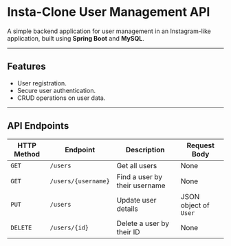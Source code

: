 # Insta-Clone User Management API

A simple backend application for user management in an Instagram-like application, built using **Spring Boot** and **MySQL**.

---

## **Features**
- User registration.
- Secure user authentication.
- CRUD operations on user data.


---

## **API Endpoints**

| **HTTP Method** | **Endpoint**         | **Description**                  | **Request Body**        |
|------------------|----------------------|----------------------------------|-------------------------|
| `GET`           | `/users`            | Get all users                    | None                    |
| `GET`           | `/users/{username}` | Find a user by their username    | None                    |
| `PUT`           | `/users`            | Update user details              | JSON object of `User`   |
| `DELETE`        | `/users/{id}`       | Delete a user by their ID        | None                    |
